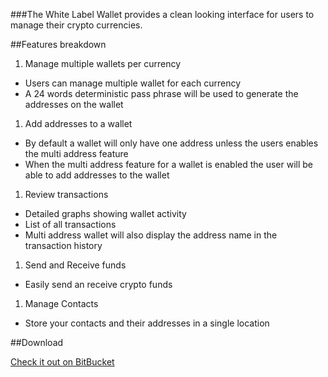 ###The White Label Wallet provides a clean looking interface for users to manage their crypto currencies. 

##Features breakdown

1. Manage multiple wallets per currency
- Users can manage multiple wallet for each currency
- A 24 words deterministic pass phrase will be used to generate the addresses on the wallet
1. Add addresses to a wallet
- By default a wallet will only have one address unless the users enables the multi address feature
- When the multi address feature for a wallet is enabled the user will be able to add addresses to the wallet
1. Review transactions
- Detailed graphs showing wallet activity
- List of all transactions
- Multi address wallet will also display the address name in the transaction history
1. Send and Receive funds
- Easily send an receive crypto funds
1. Manage Contacts
- Store your contacts and their addresses in a single location

##Download

[Check it out on BitBucket](https://bitbucket.org/account/user/CodeParticle/projects/WLW)

